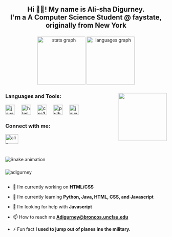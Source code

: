 <h2 align="center">Hi 👋🏾! My name is Ali-sha Digurney. <br>I'm a A Computer Science Student @ faystate, <br>originally from New York</h2>

###

<div align="center">
  <img src="https://github-readme-stats.vercel.app/api?username=adigurney&hide_title=false&hide_rank=false&show_icons=true&include_all_commits=true&count_private=true&disable_animations=false&theme=dracula&locale=en&hide_border=false" height="150" alt="stats graph"  />
  <img src="https://github-readme-stats.vercel.app/api/top-langs?username=adigurney&locale=en&hide_title=false&layout=compact&card_width=320&langs_count=5&theme=dracula&hide_border=false" height="150" alt="languages graph"  />
</div>

###

<img align="right" height="150" src="https://i.imgflip.com/65efzo.gif"  />

###

<div align="left">
  <h3 align="left">Languages and Tools:</h3>
  <img src="https://cdn.jsdelivr.net/gh/devicons/devicon/icons/javascript/javascript-original.svg" height="30" alt="javascript logo"  />
  <img width="12" />
  <img src="https://cdn.jsdelivr.net/gh/devicons/devicon/icons/html5/html5-original.svg" height="30" alt="html5 logo"  />
  <img width="12" />
  <img src="https://cdn.jsdelivr.net/gh/devicons/devicon/icons/css3/css3-original.svg" height="30" alt="css3 logo"  />
  <img width="12" />
  <img src="https://cdn.jsdelivr.net/gh/devicons/devicon/icons/python/python-original.svg" height="30" alt="python logo"  />
  <img width="12" />
  <img src="https://cdn.jsdelivr.net/gh/devicons/devicon/icons/java/java-original.svg" height="30" alt="java logo"  />
</div>

###

<div align="left">
  <h3 align="left">Connect with me:</h3>
  <a href="https://linkedin.com/in/ali-sha-digurney-80230782" target="blank"><img align="center" src="https://raw.githubusercontent.com/rahuldkjain/github-profile-readme-generator/master/src/images/icons/Social/linked-in-alt.svg" alt="ali-sha-digurney-80230782" height="30" width="40" /></a>
</div>

###

<br clear="both">

<img src="https://raw.githubusercontent.com/adigurney/adigurney/output/snake.svg" alt="Snake animation" />

###


<p align="left"> <img src="https://komarev.com/ghpvc/?username=adigurney&label=Profile%20views&color=0e75b6&style=flat" alt="adigurney" /> </p>

<h2></h2>

- 🔭 I’m currently working on **HTML/CSS**

- 🌱 I’m currently learning **Python, Java, HTML, CSS, and Javascript**

- 🤝 I’m looking for help with **Javascript**

- 📫 How to reach me **Adigurney@broncos.uncfsu.edu**

- ⚡ Fun fact **I used to jump out of planes ine the military.**


<!--
**Adigurney/Adigurney** is a ✨ _special_ ✨ repository because its `README.md` (this file) appears on your GitHub profile.

Here are some ideas to get you started:

- 🔭 I’m currently working on ...
- 🌱 I’m currently learning ...
- 👯 I’m looking to collaborate on ...
- 🤔 I’m looking for help with ...
- 💬 Ask me about ...
- 📫 How to reach me: ...
- 😄 Pronouns: ...
- ⚡ Fun fact: ...
-->
